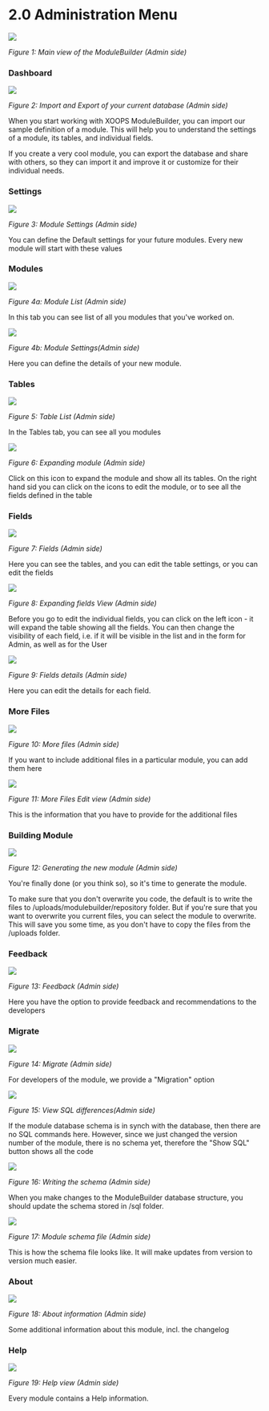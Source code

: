 # 2.0 Administration Menu

![](../assets/image001.png)

*Figure 1: Main view of the ModuleBuilder (Admin side)*

### Dashboard

![](../assets/2Dashboard.jpg)

*Figure 2: Import and Export of your current database (Admin side)*

When you start working with XOOPS ModuleBuilder, you can import our sample definition of a module. 
This will help you to understand the settings of a module, its tables, and individual fields.

If you create a very cool module, you can export the database and share with others, so they can import it and improve it or customize for their individual needs.

 
### Settings

![](../assets/2Settings.png)

*Figure 3: Module Settings (Admin side)*

You can define the Default settings for your future modules. Every new module will start with these values 

### Modules

![](../assets/2Modules.jpg)

*Figure 4a: Module List (Admin side)*

In this tab you can see list of all you modules that you've worked on.

![](../assets/2ModuleEdit.jpg)

*Figure 4b: Module Settings(Admin side)*

Here you can define the details of your new module.


### Tables

![](../assets/2Tables.jpg)

*Figure 5: Table List (Admin side)*

In the Tables tab, you can see all you modules

![](../assets/2TablesExpand.jpg)

*Figure 6: Expanding module (Admin side)*

Click on this icon to expand the module and show all its tables. On the right hand sid you can click on the icons to edit the module, or to see all the fields defined in the table

### Fields

![](../assets/2Fields.jpg)

*Figure 7: Fields (Admin side)*

Here you can see the tables, and you can edit the table settings, or you can edit the fields

![](../assets/2FieldsVisibility.jpg)

*Figure 8: Expanding fields View (Admin side)*

Before you go to edit the individual fields, you can click on the left icon - it will expand the table showing all the fields.
You can then change the visibility of each field, i.e. if it will be visible in the list and in the form for Admin, as well as for the User

![](../assets/2FieldsDetails.jpg)

*Figure 9: Fields details (Admin side)*

Here you can edit the details for each field.

### More Files

![](../assets/2MoreFiles.jpg)

*Figure 10: More files (Admin side)*

If you want to include additional files in a particular module, you can add them here

![](../assets/2MoreFilesForm.jpg)

*Figure 11: More Files Edit view (Admin side)*

This is the information that you have to provide for the additional files

### Building Module

![](../assets/2Build.jpg)

*Figure 12: Generating the new module (Admin side)*

You're finally done (or you think so), so it's time to generate the module. 

To make sure that you don't overwrite you code, the default is to write the files to /uploads/modulebuilder/repository folder. 
But if you're sure that you want to overwrite you current files, you can select the module to overwrite. This will save you some time, as you don't have to copy the files from the /uploads folder.


### Feedback

![](../assets/2Feedback.jpg)

*Figure 13: Feedback (Admin side)*

Here you have the option to provide feedback and recommendations to the developers


### Migrate

![](../assets/2Migrate.jpg)

*Figure 14: Migrate (Admin side)*

For developers of the module, we provide a "Migration" option

![](../assets/2MigrateShowSQL.jpg)

*Figure 15: View SQL differences(Admin side)*

If the module database schema is in synch with the database, then there are no SQL commands here. 
However, since we just changed the version number of the module, there is no schema yet, therefore the "Show SQL" button shows all the code  

![](../assets/2MigrateWriteSchema.jpg)

*Figure 16: Writing the schema (Admin side)*

When you make changes to the ModuleBuilder database structure, you should update the schema stored in /sql folder. 

![](../assets/2MigrateSchemaFile.png)

*Figure 17: Module schema file (Admin side)*

This is how the schema file looks like. It will make updates from version to version much easier.

### About

![](../assets/2About.jpg)

*Figure 18: About information (Admin side)*

Some additional information about this module, incl. the changelog

### Help

![](../assets/2Help.jpg)

*Figure 19: Help view (Admin side)*

Every module contains a Help information. 







